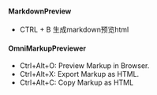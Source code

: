 #### MarkdownPreview

- CTRL + B 生成markdown预览html

#### OmniMarkupPreviewer

- Ctrl+Alt+O: Preview Markup in Browser.
- Ctrl+Alt+X: Export Markup as HTML.
- Ctrl+Alt+C: Copy Markup as HTML
